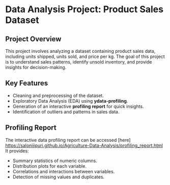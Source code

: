 

# Data Analysis Project: Product Sales Dataset

## Project Overview
This project involves analyzing a dataset containing product sales data, including units shipped, units sold, and price per kg. The goal of this project is to 
understand sales patterns, identify unsold inventory, and provide insights for decision-making.

## Key Features
- Cleaning and preprocessing of the dataset.
- Exploratory Data Analysis (EDA) using **ydata-profiling**.
- Generation of an interactive **profiling report** for quick insights.
- Identification of outliers and patterns in sales data.

## Profiling Report
The interactive data profiling report can be accessed [here] https://saloniiipuri.github.io/Agriculture-Data-Analysis/profiling_report.html 
It provides:
- Summary statistics of numeric columns.
- Distribution plots for each variable.
- Correlations and interactions between variables.
- Detection of missing values and duplicates.


